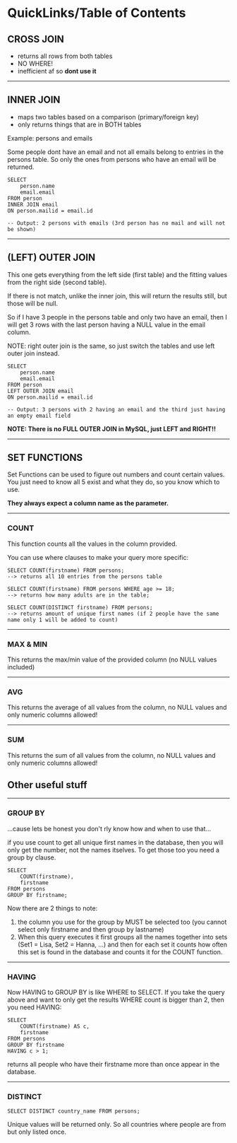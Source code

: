 # QuickLinks/Table of Contents
## CROSS JOIN

* returns all rows from both tables
* NO WHERE!
* inefficient af so **dont use it**

---

## INNER JOIN
* maps two tables based on a comparison (primary/foreign key)
* only returns things that are in BOTH tables

Example: persons and emails 

Some people dont have an email and not all emails belong to entries in the persons table. So only the ones from persons who have an email will be returned.

```
SELECT 
    person.name
    email.email
FROM person 
INNER JOIN email
ON person.mailid = email.id

-- Output: 2 persons with emails (3rd person has no mail and will not be shown)
```

---

## (LEFT) OUTER JOIN

This one gets everything from the left side (first table) and the fitting values from the right side (second table).

If there is not match, unlike the inner join, this will return the results still, but those will be null.

So if I have 3 people in the persons table and only two have an email, then I will get 3 rows with the last person having a NULL value in the email column.

NOTE: right outer join is the same, so just switch the tables and use left outer join instead.

```
SELECT 
    person.name
    email.email
FROM person 
LEFT OUTER JOIN email
ON person.mailid = email.id

-- Output: 3 persons with 2 having an email and the third just having an empty email field
```

**NOTE: There is no FULL OUTER JOIN in MySQL, just LEFT and RIGHT!!**

---

## SET FUNCTIONS

Set Functions can be used to figure out numbers and count certain values. You just need to know all 5 exist and what they do, so you know which to use.

**They always expect a column name as the parameter.**

---

### COUNT 

This function counts all the values in the column provided.

You can use where clauses to make your query more specific: 

```
SELECT COUNT(firstname) FROM persons; 
--> returns all 10 entries from the persons table

SELECT COUNT(firstname) FROM persons WHERE age >= 18; 
--> returns how many adults are in the table;

SELECT COUNT(DISTINCT firstname) FROM persons; 
--> returns amount of unique first names (if 2 people have the same name only 1 will be added to count)
```

---

### MAX & MIN

This returns the max/min value of the provided column (no NULL values included)

---

### AVG

This returns the average of all values from the column, no NULL values and only numeric columns allowed! 

---

### SUM

This returns the sum of all values from the column, no NULL values and only numeric columns allowed! 

## Other useful stuff
---

### GROUP BY 

...cause lets be honest you don't rly know how and when to use that...

if you use count to get all unique first names in the database, then you will only get the number, not the names itselves. To get those too you need a group by clause.

```
SELECT 
    COUNT(firstname), 
    firstname 
FROM persons 
GROUP BY firstname; 
```

Now there are 2 things to note: 

1. the column you use for the group by MUST be selected too (you cannot select only firstname and then group by lastname)
2. When this query executes it first groups all the names together into sets (Set1 = Lisa, Set2 = Hanna, ...) and then for each set it counts how often this set is found in the database and counts it for the COUNT function.

---

### HAVING

Now HAVING to GROUP BY is like WHERE to SELECT.
If you take the query above and want to only get the results WHERE count is bigger than 2, then you need HAVING:

```
SELECT 
    COUNT(firstname) AS c, 
    firstname 
FROM persons 
GROUP BY firstname 
HAVING c > 1;
```

returns all people who have their firstname more than once appear in the database.

---

### DISTINCT

```
SELECT DISTINCT country_name FROM persons; 
```

Unique values will be returned only. So all countries where people are from but only listed once.